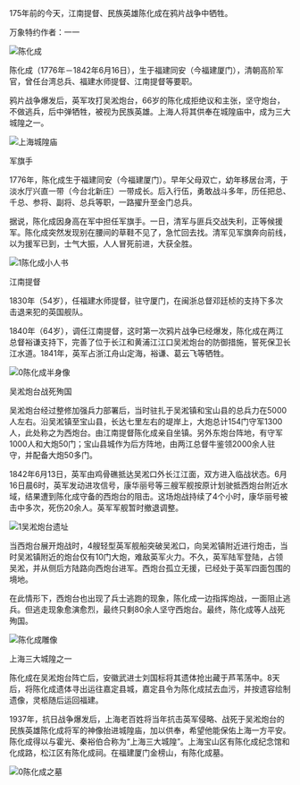 175年前的今天，江南提督、民族英雄陈化成在鸦片战争中牺牲。

万象特约作者：一一

![陈化成](陈化成.jpg)

陈化成（1776年－1842年6月16日），生于福建同安（今福建厦门），清朝高阶军官，曾任台湾总兵、福建水师提督、江南提督等要职。

鸦片战争爆发后，英军攻打吴淞炮台，66岁的陈化成拒绝议和主张，坚守炮台，不做逃兵，后中弹牺牲，被视为民族英雄。上海人将其供奉在城隍庙中，成为三大城隍之一。

![上海城隍庙](上海城隍庙.jpeg)

军旗手

1776年，陈化成生于福建同安（今福建厦门）。早年父母双亡，幼年移居台湾，于淡水厅兴直一带（今台北新庄）一带成长。后入行伍，勇敢战斗多年，历任把总、千总、参将、副将、总兵等职，一路擢升至金门总兵。

据说，陈化成因身高在军中担任军旗手。一日，清军与匪兵交战失利，正等候援军。陈化成突然发现别在腰间的草鞋不见了，急忙回去找。清军见军旗奔向前线，以为援军已到，士气大振，人人冒死前进，大获全胜。

![1陈化成小人书](1陈化成小人书.jpg)

江南提督

1830年（54岁），任福建水师提督，驻守厦门，在闽浙总督邓廷桢的支持下多次击退来犯的英国舰队。

1840年（64岁），调任江南提督，这时第一次鸦片战争已经爆发，陈化成在两江总督裕谦支持下，完善了位于长江和黄浦江江口吴淞炮台的防御措施，誓死保卫长江水道。1841年，英军占浙江舟山定海，裕谦、葛云飞等牺牲。

![0陈化成半身像](0陈化成半身像.jpg)



吴淞炮台战死殉国

吴淞炮台经过整修加强兵力部署后，当时驻扎于吴淞镇和宝山县的总兵力在5000人左右。沿吴淞镇至宝山县，长达七里左右的堤岸上，大炮总计154门守军1300人，此处称之为西炮台。由江南提督陈化成亲自坐镇。另外东炮台阵地，有守军1000人和大炮50门；宝山县城作为后方阵地，由两江总督牛鉴领2000余人驻守，并配备大炮50多门。

1842年6月13日，英军由鸡骨礁抵达吴淞口外长江江面，双方进入临战状态。6月16日晨6时，英军发动进攻信号，康华丽号等三艘军舰按原计划驶抵西炮台附近水域，结果遭到陈化成守备的西炮台的阻击。这场炮战持续了4个小时，康华丽号被击中多次，死伤20余人。英军军舰暂时撤退调整。

![1吴淞炮台遗址](1吴淞炮台遗址.jpg)

当西炮台展开炮战时，4艘轻型英军舰船突破吴淞口，向吴淞镇附近进行炮击，当时吴淞镇附近的炮台仅有10门大炮，难敌英军火力。不久，英军陆军登陆，占领吴淞，并从侧后方陆路向西炮台进军。西炮台孤立无援，已经处于英军四面包围的境地。

在此情形下，西炮台也出现了兵士逃跑的现象，陈化成一边指挥炮战，一面阻止逃兵。但逃走现象愈演愈烈，最终只剩80余人坚守西炮台。最终，陈化成等人战死殉国。

![陈化成雕像](陈化成雕像.jpg)

上海三大城隍之一

陈化成在吴淞炮台阵亡后，安徽武进士刘国标将其遗体抢出藏于芦苇荡中。8天后，将陈化成遗体寻出运往嘉定县城，嘉定县令为陈化成拭去血污，并按遗容绘制遗像，灵柩随后运回福建。

1937年，抗日战争爆发后，上海老百姓将当年抗击英军侵略、战死于吴淞炮台的民族英雄陈化成将军的神像抬进城隍庙，加以供奉，希望他能保佑上海一方平安。陈化成得以与霍光、秦裕伯合称为“上海三大城隍”。上海宝山区有陈化成纪念馆和化成路，松江区有陈化成祠。在福建厦门金榜山，有陈化成墓。

![0陈化成之墓](0陈化成之墓.JPG)









